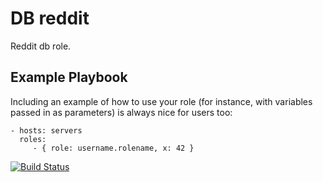 DB reddit 
=========

Reddit db role.

Example Playbook
----------------

Including an example of how to use your role (for instance, with variables passed in as parameters) is always nice for users too:

    - hosts: servers
      roles:
         - { role: username.rolename, x: 42 }



[![Build Status](https://app.travis-ci.com/github/aeagit01/dbrepo.svg?branch=master)](https://app.travis-ci.com/github/aeagit01/dbrepo)